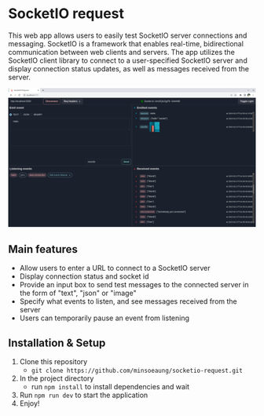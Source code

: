 # SocketIO request

This web app allows users to easily test SocketIO server connections and messaging. SocketIO is a framework that enables
real-time, bidirectional communication between web clients and servers. The app utilizes the SocketIO client library to
connect to a user-specified SocketIO server and display connection status updates, as well as messages received from the
server.

![Screenshot](Screenshot.png)

## Main features

- Allow users to enter a URL to connect to a SocketIO server
- Display connection status and socket id
- Provide an input box to send test messages to the connected server in the form of "text", "json" or "image"
- Specify what events to listen, and see messages received from the server
- Users can temporarily pause an event from listening

## Installation & Setup

1. Clone this repository
   - `git clone https://github.com/minsoeaung/socketio-request.git`
2. In the project directory
   - run `npm install` to install dependencies and wait
3. Run `npm run dev` to start the application
4. Enjoy!
